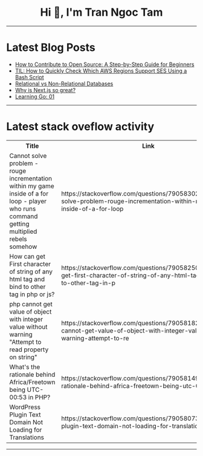 <h1 align="center">Hi 👋, I'm Tran Ngoc Tam</h1>

---

# Latest Blog Posts 
<!-- BLOG-POST-LIST:START -->
- [How to Contribute to Open Source: A Step-by-Step Guide for Beginners](https://dev.to/sumonta056/how-to-contribute-to-open-source-a-step-by-step-guide-for-beginners-2a80)
- [TIL: How to Quickly Check Which AWS Regions Support SES Using a Bash Script](https://dev.to/nickciolpan/til-how-to-quickly-check-which-aws-regions-support-ses-using-a-bash-script-262g)
- [Relational vs Non-Relational Databases](https://dev.to/jayaprasanna_roddam/relational-vs-non-relational-databases-1a39)
- [Why is Next.js so great?](https://dev.to/turingvangisms/why-is-nextjs-so-great-5749)
- [Learning Go: 01](https://dev.to/gaurav444/learning-go-01-2h6i)
<!-- BLOG-POST-LIST:END -->

---

# Latest stack oveflow activity
<table>
  <tr><th>Title</th><th>Link</th></tr>
  <!-- STACKOVERFLOW:START --><tr><td>Cannot solve problem - rouge incrementation within my game inside of a for loop - player who runs command getting multiplied rebels somehow</td><td>https://stackoverflow.com/questions/79058302/cannot-solve-problem-rouge-incrementation-within-my-game-inside-of-a-for-loop</td></tr><tr><td>How can get First character of string of any html tag and bind to other tag in php or js?</td><td>https://stackoverflow.com/questions/79058250/how-can-get-first-character-of-string-of-any-html-tag-and-bind-to-other-tag-in-p</td></tr><tr><td>php cannot get value of object with integer value without warning &quot;Attempt to read property on string&quot;</td><td>https://stackoverflow.com/questions/79058182/php-cannot-get-value-of-object-with-integer-value-without-warning-attempt-to-re</td></tr><tr><td>What&#39;s the rationale behind Africa/Freetown being UTC-00:53 in PHP?</td><td>https://stackoverflow.com/questions/79058149/whats-the-rationale-behind-africa-freetown-being-utc-0053-in-php</td></tr><tr><td>WordPress Plugin Text Domain Not Loading for Translations</td><td>https://stackoverflow.com/questions/79058073/wordpress-plugin-text-domain-not-loading-for-translations</td></tr><!-- STACKOVERFLOW:END -->
</table>

---


